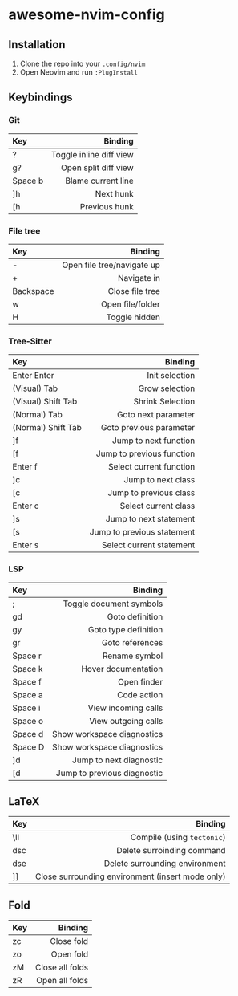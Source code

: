 # awesome-nvim-config

## Installation
1. Clone the repo into your `.config/nvim`
2. Open Neovim and run `:PlugInstall`

## Keybindings

### Git
| Key | Binding |
|:--|--:|
|?|Toggle inline diff view|
|g?|Open split diff view|
|Space b|Blame current line|
|]h|Next hunk|
|[h|Previous hunk|

### File tree
| Key | Binding |
|:--|--:|
|-|Open file tree/navigate up|
|+|Navigate in|
|Backspace|Close file tree|
|w|Open file/folder|
|H|Toggle hidden|

### Tree-Sitter
| Key | Binding |
|:--|--:|
|Enter Enter|Init selection|
|(Visual) Tab|Grow selection|
|(Visual) Shift Tab|Shrink Selection|
|(Normal) Tab|Goto next parameter|
|(Normal) Shift Tab|Goto previous parameter|
|\]f|Jump to next function|
|\[f|Jump to previous function|
|Enter f|Select current function|
|\]c|Jump to next class|
|\[c|Jump to previous class|
|Enter c|Select current class|
|\]s|Jump to next statement|
|\[s|Jump to previous statement|
|Enter s|Select current statement|

### LSP
| Key | Binding |
|:--|--:|
|;|Toggle document symbols|
|gd|Goto definition|
|gy|Goto type definition|
|gr|Goto references|
|Space r|Rename symbol|
|Space k|Hover documentation|
|Space f|Open finder|
|Space a|Code action|
|Space i|View incoming calls|
|Space o|View outgoing calls|
|Space d|Show workspace diagnostics|
|Space D|Show workspace diagnostics|
|\]d|Jump to next diagnostic|
|\[d|Jump to previous diagnostic|

## LaTeX
| Key | Binding |
|:--|--:|
|\ll|Compile (using `tectonic`)|
|dsc|Delete surroinding command|
|dse|Delete surrounding environment|
|]]|Close surrounding environment (insert mode only)|

## Fold
| Key | Binding |
|:--|--:|
|zc|Close fold|
|zo|Open fold|
|zM|Close all folds|
|zR|Open all folds|
